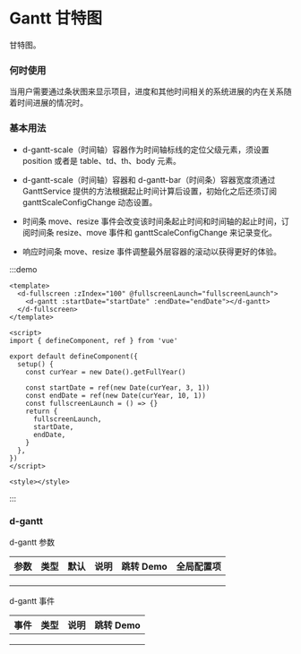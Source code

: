 # Gantt 甘特图

甘特图。

### 何时使用

当用户需要通过条状图来显示项目，进度和其他时间相关的系统进展的内在关系随着时间进展的情况时。

### 基本用法

- d-gantt-scale（时间轴）容器作为时间轴标线的定位父级元素，须设置 position 或者是 table、td、th、body 元素。

- d-gantt-scale（时间轴）容器和 d-gantt-bar（时间条）容器宽度须通过 GanttService 提供的方法根据起止时间计算后设置，初始化之后还须订阅 ganttScaleConfigChange 动态设置。

- 时间条 move、resize 事件会改变该时间条起止时间和时间轴的起止时间，订阅时间条 resize、move 事件和 ganttScaleConfigChange 来记录变化。

- 响应时间条 move、resize 事件调整最外层容器的滚动以获得更好的体验。

:::demo

```vue
<template>
  <d-fullscreen :zIndex="100" @fullscreenLaunch="fullscreenLaunch">
    <d-gantt :startDate="startDate" :endDate="endDate"></d-gantt>
  </d-fullscreen>
</template>

<script>
import { defineComponent, ref } from 'vue'

export default defineComponent({
  setup() {
    const curYear = new Date().getFullYear()

    const startDate = ref(new Date(curYear, 3, 1))
    const endDate = ref(new Date(curYear, 10, 1))
    const fullscreenLaunch = () => {}
    return {
      fullscreenLaunch,
      startDate,
      endDate,
    }
  },
})
</script>

<style></style>
```

:::

### d-gantt

d-gantt 参数

| 参数 | 类型 | 默认 | 说明 | 跳转 Demo | 全局配置项 |
| ---- | ---- | ---- | ---- | --------- | ---------- |
|      |      |      |      |           |            |
|      |      |      |      |           |            |
|      |      |      |      |           |            |

d-gantt 事件

| 事件 | 类型 | 说明 | 跳转 Demo |
| ---- | ---- | ---- | --------- |
|      |      |      |           |
|      |      |      |           |
|      |      |      |           |
